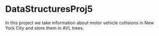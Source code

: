 # DataStructuresProj5
In this project we take information about motor vehicle collisions in New York City and store them in AVL trees. 
